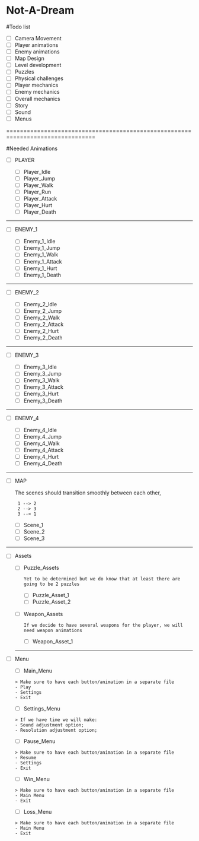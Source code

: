 # Not-A-Dream


#Todo list

- [ ] Camera Movement
- [ ] Player animations
- [ ] Enemy animations
- [ ] Map Design
- [ ] Level development
- [ ] Puzzles
- [ ] Physical challenges
- [ ] Player mechanics
- [ ] Enemy mechanics
- [ ] Overall mechanics
- [ ] Story
- [ ] Sound
- [ ] Menus

================================================================================
 
#Needed Animations

- [ ] PLAYER

    - [ ] Player_Idle
    - [ ] Player_Jump
    - [ ] Player_Walk
    - [ ] Player_Run
    - [ ] Player_Attack
    - [ ] Player_Hurt
    - [ ] Player_Death

--------------------------------------------------------------------------------

- [ ] ENEMY_1

    - [ ] Enemy_1_Idle
    - [ ] Enemy_1_Jump
    - [ ] Enemy_1_Walk
    - [ ] Enemy_1_Attack
    - [ ] Enemy_1_Hurt
    - [ ] Enemy_1_Death

--------------------------------------------------------------------------------

- [ ] ENEMY_2

    - [ ] Enemy_2_Idle
    - [ ] Enemy_2_Jump
    - [ ] Enemy_2_Walk
    - [ ] Enemy_2_Attack
    - [ ] Enemy_2_Hurt
    - [ ] Enemy_2_Death
 
--------------------------------------------------------------------------------

- [ ] ENEMY_3

    - [ ] Enemy_3_Idle
    - [ ] Enemy_3_Jump
    - [ ] Enemy_3_Walk
    - [ ] Enemy_3_Attack
    - [ ] Enemy_3_Hurt
    - [ ] Enemy_3_Death

--------------------------------------------------------------------------------

- [ ] ENEMY_4

    - [ ] Enemy_4_Idle
    - [ ] Enemy_4_Jump
    - [ ] Enemy_4_Walk
    - [ ] Enemy_4_Attack
    - [ ] Enemy_4_Hurt
    - [ ] Enemy_4_Death

--------------------------------------------------------------------------------

- [ ] MAP
    
    The scenes should transition smoothly between each other,
    ```
     1 --> 2 
     2 --> 3
     3 --> 1
    ```

    - [ ] Scene_1 
    - [ ] Scene_2
    - [ ] Scene_3

--------------------------------------------------------------------------------

- [ ] Assets

    - [ ] Puzzle_Assets
        ```
        Yet to be determined but we do know that at least there are going to be 2 puzzles
        ```
        - [ ] Puzzle_Asset_1
        - [ ] Puzzle_Asset_2

    - [ ] Weapon_Assets

        ```
        If we decide to have several weapons for the player, we will need weapon animations
        ```
        - [ ] Weapon_Asset_1
  
  --------------------------------------------------------------------------------

- [ ] Menu

    - [ ] Main_Menu
    ```
    > Make sure to have each button/animation in a separate file
    - Play
    - Settings
    - Exit
    ```

    - [ ] Settings_Menu
    ```
    > If we have time we will make:
    - Sound adjustment option; 
    - Resolution adjustment option;
    ```

    - [ ] Pause_Menu
    ```
    > Make sure to have each button/animation in a separate file
    - Resume
    - Settings
    - Exit
    ```

    - [ ] Win_Menu
    ```
    > Make sure to have each button/animation in a separate file
    - Main Menu
    - Exit
    ```

    - [ ] Loss_Menu
    ```
    > Make sure to have each button/animation in a separate file
    - Main Menu
    - Exit
    ```